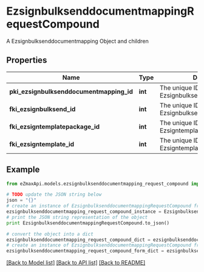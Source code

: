 # EzsignbulksenddocumentmappingRequestCompound

A Ezsignbulksenddocumentmapping Object and children

## Properties
Name | Type | Description | Notes
------------ | ------------- | ------------- | -------------
**pki_ezsignbulksenddocumentmapping_id** | **int** | The unique ID of the Ezsignbulksenddocumentmapping. | [optional] 
**fki_ezsignbulksend_id** | **int** | The unique ID of the Ezsignbulksend | 
**fki_ezsigntemplatepackage_id** | **int** | The unique ID of the Ezsigntemplatepackage | [optional] 
**fki_ezsigntemplate_id** | **int** | The unique ID of the Ezsigntemplate | [optional] 

## Example

```python
from eZmaxApi.models.ezsignbulksenddocumentmapping_request_compound import EzsignbulksenddocumentmappingRequestCompound

# TODO update the JSON string below
json = "{}"
# create an instance of EzsignbulksenddocumentmappingRequestCompound from a JSON string
ezsignbulksenddocumentmapping_request_compound_instance = EzsignbulksenddocumentmappingRequestCompound.from_json(json)
# print the JSON string representation of the object
print EzsignbulksenddocumentmappingRequestCompound.to_json()

# convert the object into a dict
ezsignbulksenddocumentmapping_request_compound_dict = ezsignbulksenddocumentmapping_request_compound_instance.to_dict()
# create an instance of EzsignbulksenddocumentmappingRequestCompound from a dict
ezsignbulksenddocumentmapping_request_compound_form_dict = ezsignbulksenddocumentmapping_request_compound.from_dict(ezsignbulksenddocumentmapping_request_compound_dict)
```
[[Back to Model list]](../README.md#documentation-for-models) [[Back to API list]](../README.md#documentation-for-api-endpoints) [[Back to README]](../README.md)


